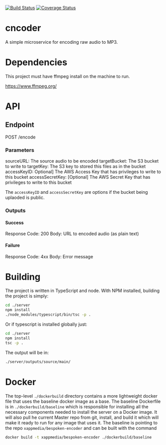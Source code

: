 [![Build Status](https://travis-ci.org/XappMedia/BespokenEncoder.svg?branch=master)](https://travis-ci.org/XappMedia/BespokenEncoder)
[![Coverage Status](https://coveralls.io/repos/github/XappMedia/BespokenEncoder/badge.svg?branch=master)](https://coveralls.io/github/XappMedia/BespokenEncoder?branch=master)

# cncoder

A simple microservice for encoding raw audio to MP3.

# Dependencies

This project must have ffmpeg install on the machine to run.

https://www.ffmpeg.org/

# API

## Endpoint

POST /encode

### Parameters

sourceURL: The source audio to be encoded
targetBucket: The S3 bucket to write to
targetKey: The S3 key to stored this files as in the bucket
accessKeyID: Optional] The AWS Access Key that has privileges to write to this bucket
accessSecretKey: [Optional] The AWS Secret Key that has privileges to write to this bucket

The `accessKeyID` and `accessSecretKey` are options if the bucket being uplaoded is public. 

### Outputs

#### Success

Response Code: 200
Body:	URL to encoded audio (as plain text)

#### Failure

Response Code: 4xx
Body: Error message

# Building

The project is written in TypeScript and node. With NPM installed, building the project is simply:

``` bash
cd ./server
npm install
./node_modules/typescript/bin/tsc -p .
```

Or if typescript is installed globally just:

``` bash
cd ./server
npm install
tsc -p .
```

The output will be in:

``` bash 
./server/outputs/source/main/
```

# Docker

The top-level `./dockerbuild` directory contains a more lightweight docker file that uses the baseline docker image as a base.  The baseline Dockerfile is in `./dockerbuild/baseline` which is responsible for installing all the necessary components needed to install the server on a Docker image.  It will also pull he current Master repo from git, install, and build it which will make it ready to run for any image that uses it.  The baseline is pointing to the repo `xappmedia/bespoken-encoder` and can be built with the command

``` bash
docker build -t xappmedia/bespoken-encoder ./dockerbuild/baseline
```
